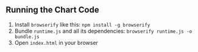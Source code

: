 Running the Chart Code
----------------
1. Install `browserify` like this: `npm install -g browserify`
2. Bundle `runtime.js` and all its dependencies: `browserify runtime.js -o bundle.js`
3. Open `index.html` in your browser